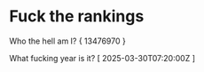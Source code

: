 # Fuck the rankings

Who the hell am I?
{ 13476970 }

What fucking year is it?
[ 2025-03-30T07:20:00Z ]
